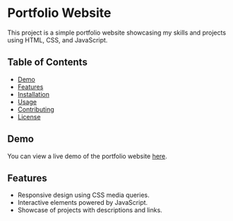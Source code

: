 # Portfolio Website

This project is a simple portfolio website showcasing my skills and projects using HTML, CSS, and JavaScript.

## Table of Contents

- [Demo](#demo)
- [Features](#features)
- [Installation](#installation)
- [Usage](#usage)
- [Contributing](#contributing)
- [License](#license)

## Demo

You can view a live demo of the portfolio website [here]([#](https://eeegrr.github.io/EG-Portfolio/)).

## Features

- Responsive design using CSS media queries.
- Interactive elements powered by JavaScript.
- Showcase of projects with descriptions and links.
